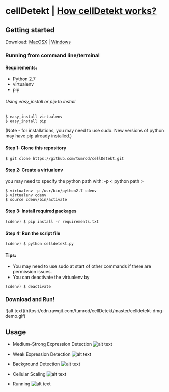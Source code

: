 # cellDetekt | [How cellDetekt works?](http://onlinelibrary.wiley.com/doi/10.1111/j.1365-2818.2005.01450.x/full)

## Getting started

Download: [MacOSX](https://cdn.rawgit.com/tumrod/cellDetekt/master/dist_dmg.zip) |  [Windows](https://cdn.rawgit.com/tumrod/cellDetekt/master/dist_exe.zip)
### Running from command line/terminal

#### Requirements:
- Python 2.7
- virtualenv 
- pip

###### Using easy_install or pip to install
```
$ easy_install virtualenv
$ easy_install pip
```
(Note - for installations, you may need to use sudo. New versions of python may have pip already installed.)


#### Step 1: Clone this repository
```
$ git clone https://github.com/tumrod/cellDetekt.git
```

#### Step 2: Create a virtualenv  
you may need to specify the python path with: -p < python path >

```
$ virtualenv -p /usr/bin/python2.7 cdenv
$ virtualenv cdenv
$ source cdenv/bin/activate 
```

#### Step 3: Install required packages
```
(cdenv) $ pip install -r requirements.txt
```

#### Step 4: Run the script file
```
(cdenv) $ python celldetekt.py
```

#### Tips: 
- You may need to use sudo at start of other commands if there are permission issues.
- You can deactivate the virtualenv by 
```
(cdenv) $ deactivate 
```

### Download and Run!
<MacOSX example>
![alt text](https://cdn.rawgit.com/tumrod/cellDetekt/master/celldetekt-dmg-demo.gif)

## Usage
* Medium-Strong Expression Detection
![alt text](https://cdn.rawgit.com/tumrod/cellDetekt/master/asset/strong-expression.png)

* Weak Expression Detection
![alt text](https://cdn.rawgit.com/tumrod/cellDetekt/master/asset/weak-expression.png)

* Background Detection
![alt text](https://cdn.rawgit.com/tumrod/cellDetekt/master/asset/bg.png)

* Cellular Scaling
![alt text](https://cdn.rawgit.com/tumrod/cellDetekt/master/asset/scaling.png)

* Running
![alt text](https://cdn.rawgit.com/tumrod/cellDetekt/master/asset/run.png)
